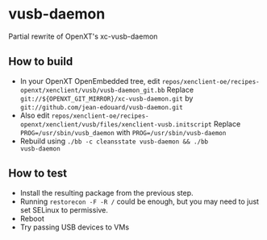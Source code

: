 # vusb-daemon
Partial rewrite of OpenXT's xc-vusb-daemon

## How to build
- In your OpenXT OpenEmbedded tree, edit <code>repos/xenclient-oe/recipes-openxt/xenclient/vusb/vusb-daemon_git.bb</code>
Replace <code>git://${OPENXT_GIT_MIRROR}/xc-vusb-daemon.git</code> by <code>git://github.com/jean-edouard/vusb-daemon.git</code>
- Also edit <code>repos/xenclient-oe/recipes-openxt/xenclient/vusb/files/xenclient-vusb.initscript</code>
Replace <code>PROG=/usr/sbin/vusb_daemon</code> with <code>PROG=/usr/sbin/vusb-daemon</code>
- Rebuild using <code>./bb -c cleansstate vusb-daemon && ./bb vusb-daemon</code>

## How to test
- Install the resulting package from the previous step.
- Running <code>restorecon -F -R /</code> could be enough, but you may need to just set SELinux to permissive.
- Reboot
- Try passing USB devices to VMs
